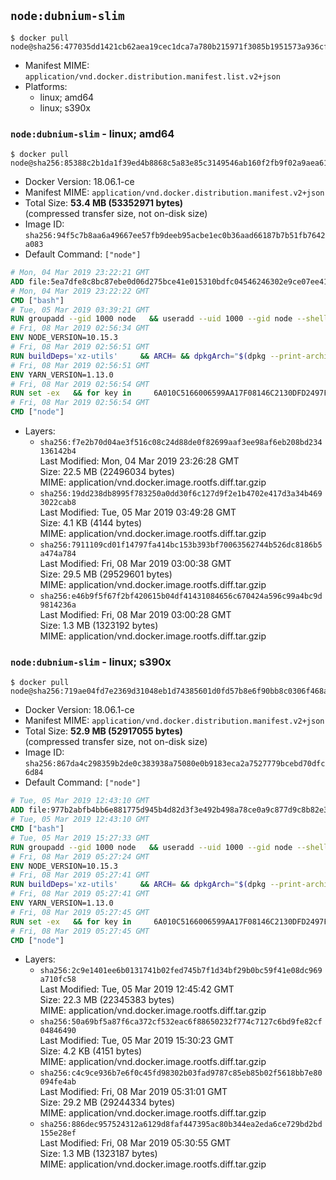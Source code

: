 ## `node:dubnium-slim`

```console
$ docker pull node@sha256:477035dd1421cb62aea19cec1dca7a780b215971f3085b1951573a936cf96ee7
```

-	Manifest MIME: `application/vnd.docker.distribution.manifest.list.v2+json`
-	Platforms:
	-	linux; amd64
	-	linux; s390x

### `node:dubnium-slim` - linux; amd64

```console
$ docker pull node@sha256:85388c2b1da1f39ed4b8868c5a83e85c3149546ab160f2fb9f02a9aea6124cc4
```

-	Docker Version: 18.06.1-ce
-	Manifest MIME: `application/vnd.docker.distribution.manifest.v2+json`
-	Total Size: **53.4 MB (53352971 bytes)**  
	(compressed transfer size, not on-disk size)
-	Image ID: `sha256:94f5c7b8aa6a49667ee57fb9deeb95acbe1ec0b36aad66187b7b51fb7642a083`
-	Default Command: `["node"]`

```dockerfile
# Mon, 04 Mar 2019 23:22:21 GMT
ADD file:5ea7dfe8c8bc87ebe0d06d275bce41e015310bdfc04546246302e9ce07ee416c in / 
# Mon, 04 Mar 2019 23:22:22 GMT
CMD ["bash"]
# Tue, 05 Mar 2019 03:39:21 GMT
RUN groupadd --gid 1000 node   && useradd --uid 1000 --gid node --shell /bin/bash --create-home node
# Fri, 08 Mar 2019 02:56:34 GMT
ENV NODE_VERSION=10.15.3
# Fri, 08 Mar 2019 02:56:51 GMT
RUN buildDeps='xz-utils'     && ARCH= && dpkgArch="$(dpkg --print-architecture)"     && case "${dpkgArch##*-}" in       amd64) ARCH='x64';;       ppc64el) ARCH='ppc64le';;       s390x) ARCH='s390x';;       arm64) ARCH='arm64';;       armhf) ARCH='armv7l';;       i386) ARCH='x86';;       *) echo "unsupported architecture"; exit 1 ;;     esac     && set -ex     && apt-get update && apt-get install -y ca-certificates curl wget gnupg dirmngr $buildDeps --no-install-recommends     && rm -rf /var/lib/apt/lists/*     && for key in       94AE36675C464D64BAFA68DD7434390BDBE9B9C5       FD3A5288F042B6850C66B31F09FE44734EB7990E       71DCFD284A79C3B38668286BC97EC7A07EDE3FC1       DD8F2338BAE7501E3DD5AC78C273792F7D83545D       C4F0DFFF4E8C1A8236409D08E73BC641CC11F4C8       B9AE9905FFD7803F25714661B63B535A4C206CA9       77984A986EBC2AA786BC0F66B01FBB92821C587A       8FCCA13FEF1D0C2E91008E09770F7A9A5AE15600       4ED778F539E3634C779C87C6D7062848A1AB005C       A48C2BEE680E841632CD4E44F07496B3EB3C1762       B9E2F5981AA6E0CD28160D9FF13993A75599653C     ; do       gpg --batch --keyserver hkp://p80.pool.sks-keyservers.net:80 --recv-keys "$key" ||       gpg --batch --keyserver hkp://ipv4.pool.sks-keyservers.net --recv-keys "$key" ||       gpg --batch --keyserver hkp://pgp.mit.edu:80 --recv-keys "$key" ;     done     && curl -fsSLO --compressed "https://nodejs.org/dist/v$NODE_VERSION/node-v$NODE_VERSION-linux-$ARCH.tar.xz"     && curl -fsSLO --compressed "https://nodejs.org/dist/v$NODE_VERSION/SHASUMS256.txt.asc"     && gpg --batch --decrypt --output SHASUMS256.txt SHASUMS256.txt.asc     && grep " node-v$NODE_VERSION-linux-$ARCH.tar.xz\$" SHASUMS256.txt | sha256sum -c -     && tar -xJf "node-v$NODE_VERSION-linux-$ARCH.tar.xz" -C /usr/local --strip-components=1 --no-same-owner     && rm "node-v$NODE_VERSION-linux-$ARCH.tar.xz" SHASUMS256.txt.asc SHASUMS256.txt     && apt-get purge -y --auto-remove $buildDeps     && ln -s /usr/local/bin/node /usr/local/bin/nodejs
# Fri, 08 Mar 2019 02:56:51 GMT
ENV YARN_VERSION=1.13.0
# Fri, 08 Mar 2019 02:56:54 GMT
RUN set -ex   && for key in     6A010C5166006599AA17F08146C2130DFD2497F5   ; do     gpg --batch --keyserver hkp://p80.pool.sks-keyservers.net:80 --recv-keys "$key" ||     gpg --batch --keyserver hkp://ipv4.pool.sks-keyservers.net --recv-keys "$key" ||     gpg --batch --keyserver hkp://pgp.mit.edu:80 --recv-keys "$key" ;   done   && curl -fsSLO --compressed "https://yarnpkg.com/downloads/$YARN_VERSION/yarn-v$YARN_VERSION.tar.gz"   && curl -fsSLO --compressed "https://yarnpkg.com/downloads/$YARN_VERSION/yarn-v$YARN_VERSION.tar.gz.asc"   && gpg --batch --verify yarn-v$YARN_VERSION.tar.gz.asc yarn-v$YARN_VERSION.tar.gz   && mkdir -p /opt   && tar -xzf yarn-v$YARN_VERSION.tar.gz -C /opt/   && ln -s /opt/yarn-v$YARN_VERSION/bin/yarn /usr/local/bin/yarn   && ln -s /opt/yarn-v$YARN_VERSION/bin/yarnpkg /usr/local/bin/yarnpkg   && rm yarn-v$YARN_VERSION.tar.gz.asc yarn-v$YARN_VERSION.tar.gz
# Fri, 08 Mar 2019 02:56:54 GMT
CMD ["node"]
```

-	Layers:
	-	`sha256:f7e2b70d04ae3f516c08c24d88de0f82699aaf3ee98af6eb208bd234136142b4`  
		Last Modified: Mon, 04 Mar 2019 23:26:28 GMT  
		Size: 22.5 MB (22496034 bytes)  
		MIME: application/vnd.docker.image.rootfs.diff.tar.gzip
	-	`sha256:19dd238db8995f783250a0dd30f6c127d9f2e1b4702e417d3a34b4693022cab8`  
		Last Modified: Tue, 05 Mar 2019 03:49:28 GMT  
		Size: 4.1 KB (4144 bytes)  
		MIME: application/vnd.docker.image.rootfs.diff.tar.gzip
	-	`sha256:7911109cd01f14797fa414bc153b393bf70063562744b526dc8186b5a474a784`  
		Last Modified: Fri, 08 Mar 2019 03:00:38 GMT  
		Size: 29.5 MB (29529601 bytes)  
		MIME: application/vnd.docker.image.rootfs.diff.tar.gzip
	-	`sha256:e46b9f5f67f2bf420615b04df41431084656c670424a596c99a4bc9d9814236a`  
		Last Modified: Fri, 08 Mar 2019 03:00:28 GMT  
		Size: 1.3 MB (1323192 bytes)  
		MIME: application/vnd.docker.image.rootfs.diff.tar.gzip

### `node:dubnium-slim` - linux; s390x

```console
$ docker pull node@sha256:719ae04fd7e2369d31048eb1d74385601d0fd57b8e6f90bb8c0306f468aad617
```

-	Docker Version: 18.06.1-ce
-	Manifest MIME: `application/vnd.docker.distribution.manifest.v2+json`
-	Total Size: **52.9 MB (52917055 bytes)**  
	(compressed transfer size, not on-disk size)
-	Image ID: `sha256:867da4c298359b2de0c383938a75080e0b9183eca2a7527779bcebd70dfc6d84`
-	Default Command: `["node"]`

```dockerfile
# Tue, 05 Mar 2019 12:43:10 GMT
ADD file:977b2abfb4bb6e881775d945b4d82d3f3e492b498a78ce0a9c877d9c8b82e3a9 in / 
# Tue, 05 Mar 2019 12:43:10 GMT
CMD ["bash"]
# Tue, 05 Mar 2019 15:27:33 GMT
RUN groupadd --gid 1000 node   && useradd --uid 1000 --gid node --shell /bin/bash --create-home node
# Fri, 08 Mar 2019 05:27:24 GMT
ENV NODE_VERSION=10.15.3
# Fri, 08 Mar 2019 05:27:41 GMT
RUN buildDeps='xz-utils'     && ARCH= && dpkgArch="$(dpkg --print-architecture)"     && case "${dpkgArch##*-}" in       amd64) ARCH='x64';;       ppc64el) ARCH='ppc64le';;       s390x) ARCH='s390x';;       arm64) ARCH='arm64';;       armhf) ARCH='armv7l';;       i386) ARCH='x86';;       *) echo "unsupported architecture"; exit 1 ;;     esac     && set -ex     && apt-get update && apt-get install -y ca-certificates curl wget gnupg dirmngr $buildDeps --no-install-recommends     && rm -rf /var/lib/apt/lists/*     && for key in       94AE36675C464D64BAFA68DD7434390BDBE9B9C5       FD3A5288F042B6850C66B31F09FE44734EB7990E       71DCFD284A79C3B38668286BC97EC7A07EDE3FC1       DD8F2338BAE7501E3DD5AC78C273792F7D83545D       C4F0DFFF4E8C1A8236409D08E73BC641CC11F4C8       B9AE9905FFD7803F25714661B63B535A4C206CA9       77984A986EBC2AA786BC0F66B01FBB92821C587A       8FCCA13FEF1D0C2E91008E09770F7A9A5AE15600       4ED778F539E3634C779C87C6D7062848A1AB005C       A48C2BEE680E841632CD4E44F07496B3EB3C1762       B9E2F5981AA6E0CD28160D9FF13993A75599653C     ; do       gpg --batch --keyserver hkp://p80.pool.sks-keyservers.net:80 --recv-keys "$key" ||       gpg --batch --keyserver hkp://ipv4.pool.sks-keyservers.net --recv-keys "$key" ||       gpg --batch --keyserver hkp://pgp.mit.edu:80 --recv-keys "$key" ;     done     && curl -fsSLO --compressed "https://nodejs.org/dist/v$NODE_VERSION/node-v$NODE_VERSION-linux-$ARCH.tar.xz"     && curl -fsSLO --compressed "https://nodejs.org/dist/v$NODE_VERSION/SHASUMS256.txt.asc"     && gpg --batch --decrypt --output SHASUMS256.txt SHASUMS256.txt.asc     && grep " node-v$NODE_VERSION-linux-$ARCH.tar.xz\$" SHASUMS256.txt | sha256sum -c -     && tar -xJf "node-v$NODE_VERSION-linux-$ARCH.tar.xz" -C /usr/local --strip-components=1 --no-same-owner     && rm "node-v$NODE_VERSION-linux-$ARCH.tar.xz" SHASUMS256.txt.asc SHASUMS256.txt     && apt-get purge -y --auto-remove $buildDeps     && ln -s /usr/local/bin/node /usr/local/bin/nodejs
# Fri, 08 Mar 2019 05:27:41 GMT
ENV YARN_VERSION=1.13.0
# Fri, 08 Mar 2019 05:27:45 GMT
RUN set -ex   && for key in     6A010C5166006599AA17F08146C2130DFD2497F5   ; do     gpg --batch --keyserver hkp://p80.pool.sks-keyservers.net:80 --recv-keys "$key" ||     gpg --batch --keyserver hkp://ipv4.pool.sks-keyservers.net --recv-keys "$key" ||     gpg --batch --keyserver hkp://pgp.mit.edu:80 --recv-keys "$key" ;   done   && curl -fsSLO --compressed "https://yarnpkg.com/downloads/$YARN_VERSION/yarn-v$YARN_VERSION.tar.gz"   && curl -fsSLO --compressed "https://yarnpkg.com/downloads/$YARN_VERSION/yarn-v$YARN_VERSION.tar.gz.asc"   && gpg --batch --verify yarn-v$YARN_VERSION.tar.gz.asc yarn-v$YARN_VERSION.tar.gz   && mkdir -p /opt   && tar -xzf yarn-v$YARN_VERSION.tar.gz -C /opt/   && ln -s /opt/yarn-v$YARN_VERSION/bin/yarn /usr/local/bin/yarn   && ln -s /opt/yarn-v$YARN_VERSION/bin/yarnpkg /usr/local/bin/yarnpkg   && rm yarn-v$YARN_VERSION.tar.gz.asc yarn-v$YARN_VERSION.tar.gz
# Fri, 08 Mar 2019 05:27:45 GMT
CMD ["node"]
```

-	Layers:
	-	`sha256:2c9e1401ee6b0131741b02fed745b7f1d34bf29b0bc59f41e08dc969a710fc58`  
		Last Modified: Tue, 05 Mar 2019 12:45:42 GMT  
		Size: 22.3 MB (22345383 bytes)  
		MIME: application/vnd.docker.image.rootfs.diff.tar.gzip
	-	`sha256:50a69bf5a87f6ca372cf532eac6f88650232f774c7127c6bd9fe82cf04846490`  
		Last Modified: Tue, 05 Mar 2019 15:30:23 GMT  
		Size: 4.2 KB (4151 bytes)  
		MIME: application/vnd.docker.image.rootfs.diff.tar.gzip
	-	`sha256:c4c9ce936b7e6f0c45fd98302b03fad9787c85eb85b02f5618bb7e80094fe4ab`  
		Last Modified: Fri, 08 Mar 2019 05:31:01 GMT  
		Size: 29.2 MB (29244334 bytes)  
		MIME: application/vnd.docker.image.rootfs.diff.tar.gzip
	-	`sha256:886dec957524312a6129d8faf447395ac80b344ea2eda6ce729bd2bd155e28ef`  
		Last Modified: Fri, 08 Mar 2019 05:30:55 GMT  
		Size: 1.3 MB (1323187 bytes)  
		MIME: application/vnd.docker.image.rootfs.diff.tar.gzip
